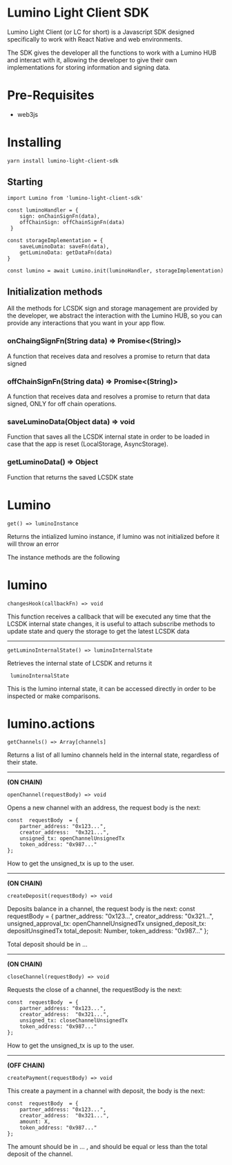 # Lumino Light Client SDK

Lumino Light Client (or LC for short) is a Javascript SDK designed specifically to work with React Native and web environments.

The SDK gives the developer all the functions to work with a Lumino HUB and interact with it, allowing the developer to give their own implementations for storing information and signing data.

# Pre-Requisites

- web3js

# Installing

    yarn install lumino-light-client-sdk

## Starting

    import Lumino from 'lumino-light-client-sdk'

    const luminoHandler = {
        sign: onChainSignFn(data),
        offChainSign: offChainSignFn(data)
     }

    const storageImplementation = {
        saveLuminoData: saveFn(data),
        getLuminoData: getDataFn(data)
    }

    const lumino = await Lumino.init(luminoHandler, storageImplementation)

## Initialization methods

All the methods for LCSDK sign and storage management are provided by the developer, we abstract the interaction with the Lumino HUB, so you can provide any interactions that you want in your app flow.

### onChaingSignFn(String data) => Promise<(String)>

A function that receives data and resolves a promise to return that data signed

### offChainSignFn(String data) => Promise<(String)>

A function that receives data and resolves a promise to return that data signed, ONLY for off chain operations.

### saveLuminoData(Object data) => void

Function that saves all the LCSDK internal state in order to be loaded in case that the app is reset (LocalStorage, AsyncStorage).

### getLuminoData() => Object

Function that returns the saved LCSDK state

# Lumino

    get() => luminoInstance

Returns the intialized lumino instance, if lumino was not initialized before it will throw an error

The instance methods are the following

# lumino

    changesHook(callbackFn) => void

This function receives a callback that will be executed any time that the LCSDK internal state changes, it is useful to attach subscribe methods to update state and query the storage to get the latest LCSDK data

---

    getLuminoInternalState() => luminoInternalState

Retrieves the internal state of LCSDK and returns it

     luminoInternalState

This is the lumino internal state, it can be accessed directly in order to be inspected or make comparisons.

# lumino.actions

    getChannels() => Array[channels]

Returns a list of all lumino channels held in the internal state, regardless of their state.

---

**(ON CHAIN)**

    openChannel(requestBody) => void

Opens a new channel with an address, the request body is the next:

    const  requestBody  = {
    	partner_address: "0x123...",
    	creator_address:  "0x321...",
    	unsigned_tx: openChannelUnsignedTx
    	token_address: "0x987..."
    };

How to get the unsigned_tx is up to the user.

---

**(ON CHAIN)**

    createDeposit(requestBody) => void

Deposits balance in a channel, the request body is the next:
const requestBody = {
partner_address: "0x123...",
creator_address: "0x321...",
unsigned_approval_tx: openChannelUnsignedTx
unsigned_deposit_tx: depositUnsginedTx
total_deposit: Number,
token_address: "0x987..."
};

Total deposit should be in ...

---

**(ON CHAIN)**

    closeChannel(requestBody) => void

Requests the close of a channel, the requestBody is the next:

    const  requestBody  = {
    	partner_address: "0x123...",
    	creator_address:  "0x321...",
    	unsigned_tx: closeChannelUnsignedTx
    	token_address: "0x987..."
    };

How to get the unsigned_tx is up to the user.

---

**(OFF CHAIN)**

    createPayment(requestBody) => void

This create a payment in a channel with deposit, the body is the next:

    const  requestBody  = {
    	partner_address: "0x123...",
    	creator_address:  "0x321...",
    	amount: X,
    	token_address: "0x987..."
    };

The amount should be in ... , and should be equal or less than the total deposit of the channel.
